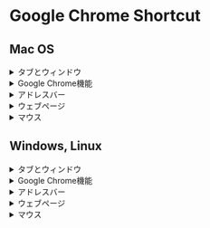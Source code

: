 # Google Chrome Shortcut

## Mac OS
<details>
  <summary>タブとウィンドウ</summary>
    
    | 操作 | ショートカット |
    | :--- | :--- |
    | 新しいウィンドウを開く | ⌘ + n |
    | 新しいウィンドウをシークレット モードで開く | ⌘ + shift + n |
    | 新しいタブを開いてそのタブに移動する | ⌘ + t |
    | 閉じたタブを閉じた順序で再び開く | ⌘ + shift + t |
    | 開いている次のタブに移動する | ⌘ + option + → |
    | 開いている前のタブに移動する | ⌘ + option + ← |
    | 特定のタブに移動する | ⌘ + 1 ～ ⌘ + 8 |
    | 最後のタブに移動する | ⌘ + 9 |
    | 現在のタブの閲覧履歴の中で前にあるページを開く | ⌘ + [ or ⌘ + ← |
    | 現在のタブの閲覧履歴の中で次にあるページを開く | ⌘ + ] or ⌘ + → |
    | 現在のタブまたはポップアップを閉じる | ⌘ + w |
    | 現在のウィンドウを閉じる | ⌘ + shift + w |
    | ウィンドウを最小化する | ⌘ + m |
    | Google Chrome を隠す | ⌘ + h |
    | Google Chrome を終了する | ⌘ + q |
    | タブを右または左に移動する | Ctrl + Shift + PgUp or Ctrl + Shift + PgDn |
    
</details>
<details>
  <summary>Google Chrome機能</summary>
    
    | 操作 | ショートカット |
    | :--- | :--- |
    | ブックマーク バーの表示と非表示を切り替える | ⌘ + Shift + b |
    | ブックマーク マネージャを開く | ⌘ + option + o |
    | 設定ページを新しいタブで開く | ⌘ + , |
    | 履歴ページを新しいタブで開く | ⌘ + y |
    | ダウンロード ページを新しいタブで開く | ⌘ + shift + j |
    | 現在のページ内を検索する検索バーを開く | ⌘ + f |
    | 検索バーでの検索内容に一致する次の部分に移動する | ⌘ + g |
    | 検索バーでの検索内容に一致する前の部分に移動する | ⌘ + shift + g |
    | *検索バーが開いているときに、選択したテキストを検索する | ⌘ + e |
    | デベロッパー ツールを開く | ⌘ + option + i |
    | [閲覧履歴データを消去する] オプションを開く | ⌘ + shift + delete |
    | 別のユーザーでログインする、ゲストとしてブラウジングする、お支払い情報とパスワード情報にアクセスする | ⌘ + shift + m |
    | *メインのメニューバーに移動する | control + F2 |
    | *フォーカスのないダイアログ（表示されている場合）とすべてのツールバーにフォーカスを順番に移動する | ⌘ + option + ↑ or ↓ |
    | フィードバック フォームを開く | ⌘ + option + shift + i |
    | カーソル ブラウジングをオンにする | F7 |
    | アクティブでないダイアログにフォーカスする | ⌘ + option + shift + a |    
   
</details>
<details>
  <summary>アドレスバー</summary>
    
    | 操作 | ショートカット |
    | :--- | :--- |
    | 既定の検索エンジンで検索する | 検索語句を入力 + return |
    | 別の検索エンジンで検索する | 検索エンジン名を入力 + tab |
    | サイト名に www. と .com を追加して現在のタブで開く | サイト名を入力 + ctrl + return |
    | サイト名に www. と .com を追加して新しいウィンドウで開く | サイト名を入力 + ctrl + shift + return |
    | *ウェブサイトを新しいバックグラウンド タブで開く | ウェブアドレスを入力 + ⌘ + enter |
    | アドレスバーに移動する | ⌘ + l |
    | アドレスバーから予測候補を削除する | ↓で選択 + shift + fn + delete |
    | *アドレスバーから予測候補を削除する(ラップトップ) | forward delete or fn + delete |
    | アドレスバーにカーソルを移動する | ctrl + F5 |
    
</details>
<details>
  <summary>ウェブページ</summary>
        
    | 操作 | ショートカット |
    | :--- | :--- |
    | *現在のページへのリンクを含む新しいメール メッセージを作成する | ⌘　+　shift　+　i |
    | 現在のページを印刷するオプションを開く | ⌘ + p |
    | 現在のページを保存するオプションを開く | ⌘ + s |
    | *[ページ設定] ダイアログを開く | ⌘ + option + p |
    | キャッシュ コンテンツを無視して現在のページを再読み込みする | ⌘ + shift + r |
    | ページの読み込みを停止する | esc |
    | クリック可能な項目間を移動する（順方向） | tab |
    | クリック可能な項目間を移動する（逆方向） | Shift + tab |
    | パソコン上のファイルを Google Chrome で開く | ⌘ + o + ファイルを選択 |
    | 現在のページの HTML ソースコードを表示する（編集不可） | ⌘ + option + u |
    | *JavaScript コンソールを開く | ⌘ + option + j |
    | 現在のウェブページをブックマークとして保存する | ⌘ + d |
    | 開いているすべてのタブをブックマークとして新しいフォルダに保存する | ⌘ + shift + d |
    | 全画面表示モードをオンまたはオフにする | ⌘ + control + f |
    | ページ上のすべての要素を拡大する | ⌘を押しながら +を押す |
    | ページ上のすべての要素を縮小する | ⌘を押しながら -を押す |
    | ページ上のすべての要素をデフォルトのサイズに戻す | ⌘ + 0 |
    | ウェブページを 1 画面ずつ下にスクロールする | space |
    | ウェブページを 1 画面ずつ上にスクロールする | Shift + space |
    | *ウェブを検索する | ⌘ + option + f |
    | テキスト欄内で前にある単語の先頭にカーソルを移動する | option + ← |
    | *テキスト欄内で次にある単語の後ろにカーソルを移動する | option + → |
    | テキスト欄内で前にある単語を削除する | option + delete |
    | ホームページを現在のタブで開く | ⌘ + shift + h |
    
</details>
<details>
  <summary>マウス</summary>
    
    | 操作 | ショートカット |
    | :--- | :--- |
    | リンクを現在のタブで開く（マウスのみ） | リンクをタブにドラッグ |
    | リンクを新しいバックグラウンド タブで開く | ⌘ + リンクをクリック |
    | リンクを開いてリンク先に移動する | ⌘ + shift + リンクをクリック |
    | リンクを開いてリンク先に移動する（マウスのみ） | タブバーの空白部分にリンクをドラッグ |
    | リンクを新しいウィンドウで開く | shift + リンクをクリック |
    | タブを新しいウィンドウで開く（マウスのみ） | タブバーの外にタブをドラッグ |
    | タブを現在のウィンドウに移動する（マウスのみ） | 既存のウィンドウにタブをドラッグ |
    | タブを元の位置に戻す | 	ドラッグ中に escを押す |
    | 現在のウェブページをブックマークとして保存する | ブックマーク バーにウェブアドレスをドラッグ | 
    | リンク先をダウンロードする | option + リンクをクリック |
    | 閲覧履歴を表示する(戻る) | 戻るを右クリック or 戻るを長押し |
    | 閲覧履歴を表示する(次へ) | 次へを右クリック or 次へを長押し |
    | *ウィンドウの高さを最大化する | タブバーの空白部分をダブルクリック |
  
</details>


## Windows, Linux
<details>
  <summary>タブとウィンドウ</summary>
    
    | 操作 | ショートカット |
    | :--- | :--- |
    | 新しいウィンドウを開く | Ctrl + n |
    | 新しいウィンドウをシークレット モードで開く | Ctrl + shift + n |
    | 新しいタブを開いてそのタブに移動する | Ctrl + t |
    | 閉じたタブを閉じた順序で再び開く | Ctrl + shift + t |
    | 開いている次のタブに移動する | Ctrl + Tab or Ctrl + PgDn |
    | 開いている前のタブに移動する | Ctrl + Shift + Tab or Ctrl + PgUp |
    | 特定のタブに移動する | Ctrl + 1 ～ Ctrl + 8 |
    | 最後のタブに移動する | Ctrl + 9 |
    | *ホームページを現在のタブで開く | Alt + Home
    | 現在のタブの閲覧履歴の中で前にあるページを開く | Alt + ← |
    | 現在のタブの閲覧履歴の中で次にあるページを開く | Alt + → |
    | 現在のタブを閉じる | Ctrl + w or Alt + F4 |
    | 現在のウィンドウを閉じる | Ctrl + shift + w or Alt + F4 |
    | ウィンドウを最小化する | Alt + spaceの後に、n |
    | ウィンドウを最大化する | Alt + spaceの後に、x |
    | Google Chrome を終了する | Alt + fの後に、x |
    | タブを右または左に移動する | Ctrl + Shift + PgUp or Ctrl + Shift + PgDn |
  
</details>
<details>
  <summary>Google Chrome機能</summary>
  
    | 操作 | ショートカット |
    | :--- | :--- |
    | *Googleメニューを開く | Alt + f or Alt + e |
    | ブックマーク バーの表示と非表示を切り替える | Ctrl + Shift + b |
    | ブックマーク マネージャを開く | Ctrl + option + o |
    | 履歴ページを新しいタブで開く | Ctrl + h |
    | ダウンロード ページを新しいタブで開く | Ctrl + j |
    | *Chrome タスク マネージャを開く | Shift + Esc |
    | *Chrome ツールバーの最初の項目にフォーカスを移動する | Shift + Alt + t |
    | *Chrome ツールバーの右端の項目にフォーカスを移動する | F10 |
    | *フォーカスのないダイアログ（表示されている場合）とすべてのツールバーにフォーカスを切り替える | F6 |
    | 現在のページ内を検索する検索バーを開く | Ctrl + f or F3 |
    | 検索バーでの検索内容に一致する次の部分に移動する | Ctrl + g |
    | 検索バーでの検索内容に一致する前の部分に移動する | Ctrl + shift + g |
    | デベロッパー ツールを開く | Ctrl + Shift + j or F12 |
    | [閲覧履歴データを消去する] オプションを開く | Ctrl + shift + delete |
    | *Chromeヘルプセンターを新しいタブで開く | F1 |
    | 別のユーザーでログインする、ゲストとしてブラウジングする、お支払い情報とパスワード情報にアクセスする | Ctrl + shift + m |
    | フィードバック フォームを開く | Alt + option + shift + i |
    | カーソル ブラウジングをオンにする | F7 |
    | ウェブコンテンツにスキップする | Ctrl + F6 |
    | アクティブでないダイアログにフォーカスする | Ctrl + shift + a |    
   
</details>
<details>
  <summary>アドレスバー</summary>
  
    | 操作 | ショートカット |
    | :--- | :--- |
    | 既定の検索エンジンで検索する | 検索語句を入力 + Enter |
    | 別の検索エンジンで検索する | 検索エンジン名を入力 + Tab |
    | サイト名に www. と .com を追加して現在のタブで開く | サイト名を入力 + Ctrl + Enter |
    | サイト名に www. と .com を追加して新しいウィンドウで開く | サイト名を入力 + Ctrl + Shift + Enter |
    | *新しいタブを開いて Google 検索を使用する | 検索ワードを入力 + Alt + Enter |
    | アドレスバーに移動する | Ctrl + l or Alt + d or F6 |
    | ページ上の任意の場所から検索する | Ctrl + k or Ctrl + e |
    | アドレスバーから予測候補を削除する | ↓で選択 + shift + delete |
    | アドレスバーにカーソルを移動する | ctrl + F5 |
    
</details>
<details>
  <summary>ウェブページ</summary>
        
    | 操作 | ショートカット |
    | :--- | :--- |
    | 現在のページを印刷するオプションを開く | Ctrl + p |
    | 現在のページを保存するオプションを開く | Ctrl + s |
    | ページの再読み込みをする | F5 or Ctrl + r |
    | キャッシュ コンテンツを無視して現在のページを再読み込みする | Shift + F5 or Ctrl + Shift + r |
    | ページの読み込みを停止する | Esc |
    | クリック可能な項目間を移動する（順方向） | Tab |
    | クリック可能な項目間を移動する（逆方向） | Shift + Tab |
    | パソコン上のファイルを Google Chrome で開く | Ctrl + o + ファイルを選択 |
    | 現在のページの HTML ソースコードを表示する（編集不可） | Ctrl + u |
    | 現在のウェブページをブックマークとして保存する | Ctrl + d |
    | 開いているすべてのタブをブックマークとして新しいフォルダに保存する | Ctrl + shift + d |
    | 全画面表示モードをオンまたはオフにする | F11 |
    | ページ上のすべての要素を拡大する | Ctrlを押しながら +を押す |
    | ページ上のすべての要素を縮小する | Ctrlを押しながら -を押す |
    | ページ上のすべての要素をデフォルトのサイズに戻す | Ctrl + 0 |
    | ウェブページを 1 画面ずつ下にスクロールする | space or PgDn|
    | ウェブページを 1 画面ずつ上にスクロールする | Shift + space or PgUp |
    | *ページの先頭に移動する | Home |
    | *ページの最後に移動する | End |
    | *ページを水平方向にスクロールする | Shift + マウスホイールを動かす |
    | テキスト欄内で前にある単語の先頭にカーソルを移動する | Ctrl + ← |
    | テキスト欄内で前にある単語を削除する | Ctrl + BackSpace |
    | ホームページを現在のタブで開く | Alt + Home |
  
</details>
<details>
  <summary>マウス</summary>
   
    | 操作 | ショートカット |
    | :--- | :--- |
    | リンクを現在のタブで開く（マウスのみ） | リンクをタブにドラッグ |
    | リンクを新しいバックグラウンド タブで開く | Ctrl + リンクをクリック |
    | リンクを開いてリンク先に移動する | Ctrl + shift + リンクをクリック |
    | リンクを開いてリンク先に移動する（マウスのみ） | タブバーの空白部分にリンクをドラッグ |
    | リンクを新しいウィンドウで開く | shift + リンクをクリック |
    | タブを新しいウィンドウで開く（マウスのみ） | タブバーの外にタブをドラッグ |
    | タブを現在のウィンドウに移動する（マウスのみ） | 既存のウィンドウにタブをドラッグ |
    | タブを元の位置に戻す | 	ドラッグ中に Escを押す |
    | 現在のウェブページをブックマークとして保存する | ブックマーク バーにウェブアドレスをドラッグ | 
    | *ページを水平方向にスクロールする | Shift + マウスホイールを動かす |
    | リンク先をダウンロードする | Alt + リンクをクリック |
    | 閲覧履歴を表示する(戻る) | 戻るを右クリック or 戻るを長押し |
    | 閲覧履歴を表示する(次へ) | 次へを右クリック or 次へを長押し |
    | *最大化モードとウィンドウ モードを切り替える | タブバーの空白部分をダブルクリック |
    | *ページ上のすべての要素を拡大する | Ctrl + マウスホイールを上方向に動かす |
    | *ページ上のすべての要素を縮小する | Ctrl + マウスホイールを下方向に動かす |
   
</details>
